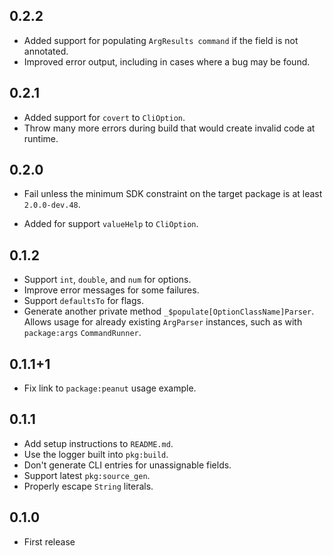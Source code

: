 ## 0.2.2

- Added support for populating `ArgResults command` if the field is not 
  annotated.
- Improved error output, including in cases where a bug may be found.

## 0.2.1

- Added support for `covert` to `CliOption`.
- Throw many more errors during build that would create invalid code at runtime.

## 0.2.0

- Fail unless the minimum SDK constraint on the target package is at least
  `2.0.0-dev.48`.

- Added for support `valueHelp` to `CliOption`.

## 0.1.2

- Support `int`, `double`, and `num` for options.
- Improve error messages for some failures.
- Support `defaultsTo` for flags.
- Generate another private method `_$populate[OptionClassName]Parser`.
  Allows usage for already existing `ArgParser` instances, such as with 
  `package:args` `CommandRunner`.

## 0.1.1+1

- Fix link to `package:peanut` usage example.

## 0.1.1

- Add setup instructions to `README.md`.
- Use the logger built into `pkg:build`.
- Don't generate CLI entries for unassignable fields.
- Support latest `pkg:source_gen`.
- Properly escape `String` literals.

## 0.1.0

- First release
